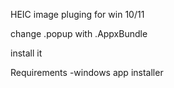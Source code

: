 HEIC image pluging for win 10/11

change .popup with .AppxBundle

install it

Requirements
-windows app installer 
